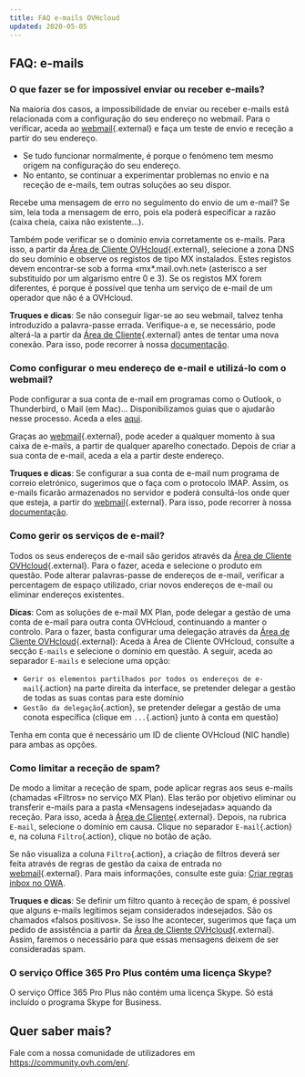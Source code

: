 ```yaml
---
title: FAQ e-mails OVHcloud
updated: 2020-05-05
---
```



## FAQ: e-mails

### O que fazer se for impossível enviar ou receber e-mails? 

Na maioria dos casos, a impossibilidade de enviar ou receber e-mails está relacionada com a configuração do seu endereço no webmail. Para o verificar, aceda ao [webmail](https://www.ovh.pt/mail/){.external} e faça um teste de envio e receção a partir do seu endereço.

- Se tudo funcionar normalmente, é porque o fenómeno tem mesmo origem na configuração do seu endereço. 
- No entanto, se continuar a experimentar problemas no envio e na receção de e-mails, tem outras soluções ao seu dispor.

Recebe uma mensagem de erro no seguimento do envio de um e-mail? Se sim, leia toda a mensagem de erro, pois ela poderá especificar a razão (caixa cheia, caixa não existente...).

Também pode verificar se o domínio envia corretamente os e-mails. Para isso, a partir da [Área de Cliente OVHcloud](https://www.ovh.com/auth/?action=gotomanager&from=https://www.ovh.pt/&ovhSubsidiary=pt){.external}, selecione a zona DNS do seu domínio e observe os registos de tipo MX instalados. Estes registos devem encontrar-se sob a forma «mx*.mail.ovh.net» (asterisco a ser substituído por um algarismo entre 0 e 3).
Se os registos MX forem diferentes, é porque é possível que tenha um serviço de e-mail de um operador que não é a OVHcloud.

**Truques e dicas**: Se não conseguir ligar-se ao seu webmail, talvez tenha introduzido a palavra-passe errada. Verifique-a e, se necessário, pode alterá-la a partir da [Área de Cliente](https://www.ovh.com/auth/?action=gotomanager&from=https://www.ovh.pt/&ovhSubsidiary=pt){.external} antes de tentar uma nova conexão. Para isso, pode recorrer à nossa [documentação](/pages/web_cloud/email_and_collaborative_solutions/troubleshooting/diagnostic_advanced).

### Como configurar o meu endereço de e-mail e utilizá-lo com o webmail? 

Pode configurar a sua conta de e-mail em programas como o Outlook, o Thunderbird, o Mail (em Mac)...
Disponibilizamos guias que o ajudarão nesse processo. Aceda a eles [aqui](/products/web-cloud-email-collaborative-solutions-mx-plan).

Graças ao [webmail](https://www.ovh.pt/mail/){.external}, pode aceder a qualquer momento à sua caixa de e-mails, a partir de qualquer aparelho conectado. Depois de criar a sua conta de e-mail, aceda a ela a partir deste endereço.

**Truques e dicas**: Se configurar a sua conta de e-mail num programa de correio eletrónico, sugerimos que o faça com o protocolo IMAP. Assim, os e-mails ficarão armazenados no servidor e poderá consultá-los onde quer que esteja, a partir do [webmail](https://www.ovh.pt/mail/){.external}. Para isso, pode recorrer à nossa [documentação](/pages/web_cloud/email_and_collaborative_solutions/mx_plan/email_generalities).

### Como gerir os serviços de e-mail? 

Todos os seus endereços de e-mail são geridos através da [Área de Cliente OVHcloud](https://www.ovh.com/auth/?action=gotomanager&from=https://www.ovh.pt/&ovhSubsidiary=pt){.external}. Para o fazer, aceda e selecione o produto em questão. Pode alterar palavras-passe de endereços de e-mail, verificar a percentagem de espaço utilizado, criar novos endereços de e-mail ou eliminar endereços existentes. 

**Dicas**: Com as soluções de e-mail MX Plan, pode delegar a gestão de uma conta de e-mail para outra conta OVHcloud, continuando a manter o controlo. Para o fazer, basta configurar uma delegação através da [Área de Cliente OVHcloud](https://www.ovh.com/auth/?action=gotomanager&from=https://www.ovh.pt/&ovhSubsidiary=pt){.external}: Aceda à Área de Cliente OVHcloud, consulte a secção `E-mails` e selecione o domínio em questão. A seguir, aceda ao separador `E-mails` e selecione uma opção:

- `Gerir os elementos partilhados por todos os endereços de e-mail`{.action} na parte direita da interface, se pretender delegar a gestão de todas as suas contas para este domínio
- `Gestão da delegação`{.action}, se pretender delegar a gestão de uma conota específica (clique em `...`{.action} junto à conta em questão)  

Tenha em conta que é necessário um ID de cliente OVHcloud (NIC handle) para ambas as opções. 

### Como limitar a receção de spam? 

De modo a limitar a receção de spam, pode aplicar regras aos seus e-mails (chamadas «Filtros» no serviço MX Plan). Elas terão por objetivo eliminar ou transferir e-mails para a pasta «Mensagens indesejadas» aquando da receção.
Para isso, aceda à [Área de Cliente](https://www.ovh.com/auth/?action=gotomanager&from=https://www.ovh.pt/&ovhSubsidiary=pt){.external}. Depois, na rubrica `E-mail`, selecione o domínio em causa. Clique no separador `E-mail`{.action} e, na coluna `Filtro`{.action}, clique no botão de ação.

Se não visualiza a coluna `Filtro`{.action}, a criação de filtros deverá ser feita através de regras de gestão da caixa de entrada no [webmail](https://www.ovh.pt/mail/){.external}. Para mais informações, consulte este guia: [Criar regras inbox no OWA](/pages/web_cloud/email_and_collaborative_solutions/using_the_outlook_web_app_webmail/creating-inbox-rules-in-owa-mx-plan).

**Truques e dicas**: Se definir um filtro quanto à receção de spam, é possível que alguns e-mails legítimos sejam considerados indesejados. São os chamados «falsos positivos». Se isso lhe acontecer, sugerimos que faça um pedido de assistência a partir da [Área de Cliente OVHcloud](https://www.ovh.com/auth/?action=gotomanager&from=https://www.ovh.pt/&ovhSubsidiary=pt){.external}. Assim, faremos o necessário para que essas mensagens deixem de ser consideradas spam.

### O serviço Office 365 Pro Plus contém uma licença Skype? 

O serviço Office 365 Pro Plus não contém uma licença Skype. Só está incluído o programa Skype for Business. 

## Quer saber mais?

Fale com a nossa comunidade de utilizadores em <https://community.ovh.com/en/>.
